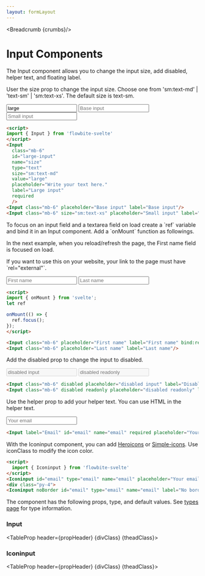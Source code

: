 ```yaml
---
layout: formLayout
---
```


<script>
import Htwo from '../utils/Htwo.svelte'
import ExampleDiv from '../utils/ExampleDiv.svelte'
import TableProp from '../utils/TableProp.svelte'
import TableDefaultRow from '../utils/TableDefaultRow.svelte'
import { onMount } from 'svelte';
import { Input, Iconinput, Breadcrumb } from "$lib/index"
import { AtSymbol , Mail } from 'svelte-heros'
import componentProps1 from '../props/Input.json'
let items1 = componentProps1.props
import componentProps2 from '../props/Iconinput.json'
let items2 = componentProps2.props
let propHeader = ['Name', 'Type', 'Default']
let divClass='w-full relative overflow-x-auto shadow-md sm:rounded-lg py-4'
let theadClass ='text-xs text-gray-700 uppercase bg-gray-50 dark:bg-gray-700 dark:text-white'
let ref

onMount(() => {
  ref.focus();
});

  let crumbs = [
    {
      label:'Home',
      href:'/'
    },
    {
      label:'Forms',
      href:'/forms/'
    },
    {
      label:'Input',
      href:'/forms/input'
    }
  ]
</script>

<Breadcrumb {crumbs}/>

<h1 class="text-3xl w-full dark:text-white py-8">Input Components</h1>

<p>The Input component allows you to change the input size, add disabled, helper text, and floating label.</p>

<Htwo label="Sizes" />

<p>User the size prop to change the input size. Choose one from 'sm:text-md' | 'text-sm' | 'sm:text-xs'. The default size is text-sm.</p>

<Htwo label="Examples" />

<ExampleDiv>
<Input class="mb-6"
  id="large-input"
  name="size"
  type="text"
  size="sm:text-md"
  value="large"
  placeholder="Write your text here."
  label="Large input"
  required
  />
<Input class="mb-6" placeholder="Base input" label="Base input"/>
<Input class="mb-6" size="sm:text-xs" placeholder="Small input" label="Small input"/>
</ExampleDiv>

```html
<script>
import { Input } from 'flowbite-svelte'
</script>
<Input
  class="mb-6"
  id="large-input"
  name="size"
  type="text"
  size="sm:text-md"
  value="large"
  placeholder="Write your text here."
  label="Large input"
  required
  />
<Input class="mb-6" placeholder="Base input" label="Base input"/>
<Input class="mb-6" size="sm:text-xs" placeholder="Small input" label="Small input"/>
```

<Htwo label="Focus on load" />

<p>To focus on an input field and a textarea field on load create a `ref` variable and bind it in an Input component. Add a `onMount` function as followings.</p>

<p>In the next example, when you reload/refresh the page, the First name field is focused on load.</p>

<p>If you want to use this on your website, your link to the page must have `rel="external"`.</p>

<ExampleDiv>
<Input class="mb-6" placeholder="First name" label="First name" bind:ref />
<Input class="mb-6" placeholder="Last name" label="Last name" />
</ExampleDiv>

```html
<script>
import { onMount } from 'svelte';
let ref

onMount(() => {
  ref.focus();
});
</script>

<Input class="mb-6" placeholder="First name" label="First name" bind:ref/>
<Input class="mb-6" placeholder="Last name" label="Last name"/>
```

<Htwo label="Disabled" />

<p>Add the disabled prop to change the input to disabled.</p>

<ExampleDiv>
<Input class="mb-6" disabled placeholder="disabled input" label="Disabled input"/>
<Input class="mb-6" disabled readonly placeholder="disabled readonly" label="Disabled readonly input"/>
</ExampleDiv>

```html
<Input class="mb-6" disabled placeholder="disabled input" label="Disabled input"/>
<Input class="mb-6" disabled readonly placeholder="disabled readonly" label="Disabled readonly input"/>
```

<Htwo label="Helper text" />

<p>Use the helper prop to add your helper text. You can use HTML in the helper text.</p>

<ExampleDiv>
<Input label="Email" id="email" name="email" required placeholder="Your email" helper="You can add helper text in <b>HTML</b>."/>
</ExampleDiv>

```html
<Input label="Email" id="email" name="email" required placeholder="Your email" helper="You can add helper text in <b>HTML</b>."/>
```

<Htwo label="Icon input" />

<p>With the Iconinput component, you can add <a href="https://flowbite-svelte.vercel.app/icons/heroicons">Heroicons</a> or <a href="https://flowbite-svelte.vercel.app/icons/simple-icons">Simple-icons</a>. Use iconClass to modify the icon color.</p>

<ExampleDiv>
<Iconinput id="email" type="email" name="email" placeholder="Your email" label="Border" icon={AtSymbol} iconClass="h-4 w-4 mr-2 text-blue-500 dark:text-red-500"/>
<div class="py-4">
<Iconinput noBorder id="email" type="email" name="email" label="No border" icon={Mail} iconClass="h-4 w-4 mr-2 text-blue-500 dark:text-green-500"/>
</div>
</ExampleDiv>

```html
<script>
  import { Iconinput } from 'flowbite-svelte'
</script>
<Iconinput id="email" type="email" name="email" placeholder="Your email" label="Border" icon={AtSymbol} iconClass="h-4 w-4 mr-2 text-blue-500 dark:text-red-500"/>
<div class="py-4">
<Iconinput noBorder id="email" type="email" name="email" label="No border" icon={Mail} iconClass="h-4 w-4 mr-2 text-blue-500 dark:text-green-500"/>
```

<Htwo label="Props" />

<p>The component has the following props, type, and default values. See <a href="/pages/types">types 
 page</a> for type information.</p>

<h3>Input</h3>

<TableProp header={propHeader} {divClass} {theadClass}>
  <TableDefaultRow items={items1} rowState='hover' />
</TableProp>

<h3>Iconinput</h3>

<TableProp header={propHeader} {divClass} {theadClass}>
  <TableDefaultRow items={items2} rowState='hover' />
</TableProp>

